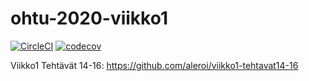 # ohtu-2020-viikko1
[![CircleCI](https://circleci.com/gh/aleroi/ohtu-2020-viikko1.svg?style=svg)](https://circleci.com/gh/aleroi/ohtu-2020-viikko1)
[![codecov](https://codecov.io/gh/aleroi/ohtu-2020-viikko1/branch/master/graph/badge.svg)](https://codecov.io/gh/aleroi/ohtu-2020-viikko1)

Viikko1 Tehtävät 14-16:
https://github.com/aleroi/viikko1-tehtavat14-16
